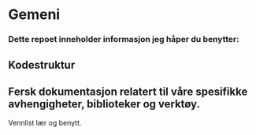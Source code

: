 # Gemeni

### Dette repoet inneholder informasjon jeg håper du benytter:

## Kodestruktur

## Fersk dokumentasjon relatert til våre spesifikke avhengigheter, biblioteker og verktøy.


Vennlist lær og benytt.

